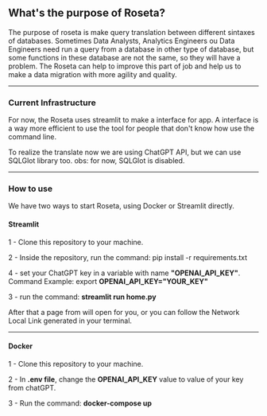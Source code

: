 
## What's the purpose of Roseta?

The purpose of roseta is make query translation between different sintaxes of databases.
Sometimes Data Analysts, Analytics Engineers ou Data Engineers need run a query from a database in other type of database, but some functions in these database are not the same, so they will have a problem.
The Roseta can help to improve this part of job and help us to make a data migration with more agility and quality.

---

### Current Infrastructure

For now, the Roseta uses streamlit to make a interface for app. A interface is a way more efficient to use the tool for people that don't know how use the command line.

To realize the translate now we are using ChatGPT API, but we can use SQLGlot library too. obs: for now, SQLGlot is disabled.

---

### How to use

We have two ways to start Roseta, using Docker or Streamlit directly.

#### Streamlit

1 - Clone this repository to your machine.

2 - Inside the repository, run the command: pip install -r requirements.txt

4 - set your ChatGPT key in a variable with name **"OPENAI_API_KEY"**. Command Example: export **OPENAI_API_KEY="YOUR_KEY"**  

3 - run the command: **streamlit run home.py**

After that a page from will open for you, or you can follow the Network Local Link generated in your terminal.


---


#### Docker
1 - Clone this repository to your machine.

2 - In **.env file**, change the **OPENAI_API_KEY** value to value of your key from chatGPT.

3 - Run the command: **docker-compose up**
